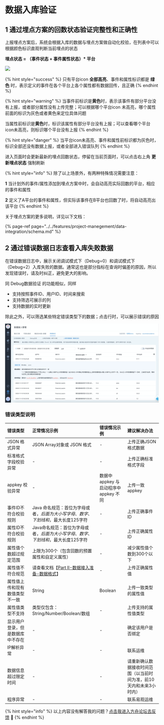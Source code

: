 # 数据入库验证

## 1 通过埋点方案的回数状态验证完整性和正确性

上报埋点方案后，系统会根据入库的数据与埋点方案做自动化校验，在列表中可以根据颜色标识直观判断当前埋点的状态

**埋点状态 = （事件状态 + 事件属性状态）\* 平台**

![](../../.gitbook/assets/image%20%2849%29.png)

{% hint style="success" %}
只有平台icon **全部高亮**、事件和属性标识都是 **绿色** 时，表示定义的事件在各个平台上各个属性都有数据回传，且正确
{% endhint %}

{% hint style="warning" %}
当事件前标识是**黄色**时，表示该事件有部分平台没有上报，或者部分属性没有上传完整；可以根据哪个平台icon 未高亮，哪个属性前面的标识为灰色或者黄色来定位具体问题

当属性前标识是**黄色**时，标识该属性有部分平台没有上报；可以查看哪个平台icon未高亮，则标识哪个平台没有上报
{% endhint %}

{% hint style="danger" %}
当平台icon未高亮、事件和属性前标识都为灰色时，标识全部还没有数据上报，或者全部进入错误队列
{% endhint %}

进入页面时会更新最新的埋点回数状态，停留在当前页面时，可以点击右上角 **更新埋点状态** 强制刷新

{% hint style="info" %}
除了以上场景外，有两种特殊情况需要注意：

**1** 当计划外的事件/属性添加到埋点方案中时，会自动高亮实际回数的平台，相应的事件和属性

**2** 定义了A平台的事件和属性，但实际该事件在B平台也回数了时，将自动高亮出该平台
{% endhint %}

关于埋点方案的更多说明，详见以下文档：

{% page-ref page="../../features/project-manegement/data-integration/schema.md" %}

## 2 通过错误数据日志查看入库失败数据

在错误数据日志中，展示关闭调试模式下（Debug=0）和调试模式下（Debug=2）入库失败的数据。通常这也是部分指标在查询时偏差的原因，所以发现错误时，请及时纠正，避免更大的影响。

同 Debug数据验证 的功能相似，同样

* 支持按照事件ID、用户ID、时间来搜索
* 支持筛选可展示的列
* 支持数据的实时更新

除此之外，可以筛选某些特定错误类型下的数据；点击行时，可以展示错误的原因

![](../../.gitbook/assets/image%20%28533%29.png)

### 错误类型说明

| 错误类型 | 正常情况示例 | 错误情况示例 | 建议解决办法 |
| :--- | :--- | :--- | :--- |
| JSON 格式异常 | JSON Array对象或 JSON 格式 | - | 上传正确JSON 格式数据 |
| 标准格式字段校验异常 | - | - | 上传正确标准格式字段 |
| appkey 校验异常 | - | 数据中 appkey 与启动程序中appkey 不同 | 上传一致appkey |
| 事件ID不符合校验规则 | Java 命名规范：首位为字母或者$，后面为大小写字母、数字、下划线和$，最大长度125字符 | - | 上传正确事件ID |
| 属性ID不符合校验规则 | Java命名规范：首位为字母或者$，后面为大小写字母、数字、下划线和$，最大长度125字符 | - | 上传正确属性ID |
| 属性值个数超过规定范围 | 上限为300个（包含回数的预置属性和自定义属性） | - | 减少属性值个数到300个以下 |
| 属性值不符合规范 | 请查看文档【[Part II-数据接入准备-数据格式](https://docs.analysys.cn/ark/integration/prepare/data-type)】 | - | 上传正确属性值 |
| 属性值上传和现有数值类型不一致 | String | Boolean | 上传一致类型的属性值 |
| 属性值类型不支持 | 类型仅包含：String/Number/Boolean/数组 | - | 上传支持的属性值类型 |
| 显示用户登录，但是数据库中不存在 | - | - | 确定该用户是否绑定 |
| IP解析异常 | - | - | 联系运维 |
| 数据信息超过限定时间 | - | - | 请重新确认数据接收时间范围（以当前时间为准，前10天内和未来3小时内） |
| 程序异常 | - | - | 联系易观运维 |

{% hint style="info" %}
以上内容没有解答我的问题？[点击我进入方舟论坛去反馈](https://www.analysysdata.com/forum/index) 🚀
{% endhint %}

